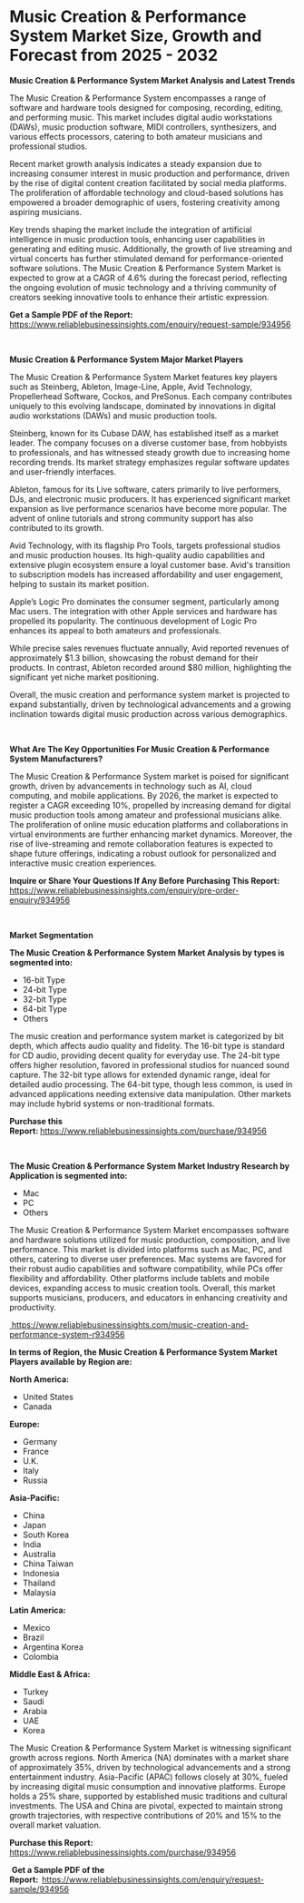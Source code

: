 <p><h1>Music Creation & Performance System Market Size, Growth and Forecast from 2025 - 2032</h1></p><p><strong>Music Creation & Performance System Market Analysis and Latest Trends</strong></p>
<p><p>The Music Creation & Performance System encompasses a range of software and hardware tools designed for composing, recording, editing, and performing music. This market includes digital audio workstations (DAWs), music production software, MIDI controllers, synthesizers, and various effects processors, catering to both amateur musicians and professional studios. </p><p>Recent market growth analysis indicates a steady expansion due to increasing consumer interest in music production and performance, driven by the rise of digital content creation facilitated by social media platforms. The proliferation of affordable technology and cloud-based solutions has empowered a broader demographic of users, fostering creativity among aspiring musicians. </p><p>Key trends shaping the market include the integration of artificial intelligence in music production tools, enhancing user capabilities in generating and editing music. Additionally, the growth of live streaming and virtual concerts has further stimulated demand for performance-oriented software solutions. The Music Creation & Performance System Market is expected to grow at a CAGR of 4.6% during the forecast period, reflecting the ongoing evolution of music technology and a thriving community of creators seeking innovative tools to enhance their artistic expression.</p></p>
<p><strong>Get a Sample PDF of the Report:&nbsp;</strong> <a href="https://www.reliablebusinessinsights.com/enquiry/request-sample/934956?utm_campaign=2315&utm_medium=2&utm_source=Github&utm_content=ia&utm_term=18042025&utm_id=music-creation-performance-system">https://www.reliablebusinessinsights.com/enquiry/request-sample/934956</a></p>
<p>&nbsp;</p>
<p><strong>Music Creation & Performance System Major Market Players</strong></p>
<p><p>The Music Creation & Performance System Market features key players such as Steinberg, Ableton, Image-Line, Apple, Avid Technology, Propellerhead Software, Cockos, and PreSonus. Each company contributes uniquely to this evolving landscape, dominated by innovations in digital audio workstations (DAWs) and music production tools.</p><p>Steinberg, known for its Cubase DAW, has established itself as a market leader. The company focuses on a diverse customer base, from hobbyists to professionals, and has witnessed steady growth due to increasing home recording trends. Its market strategy emphasizes regular software updates and user-friendly interfaces.</p><p>Ableton, famous for its Live software, caters primarily to live performers, DJs, and electronic music producers. It has experienced significant market expansion as live performance scenarios have become more popular. The advent of online tutorials and strong community support has also contributed to its growth.</p><p>Avid Technology, with its flagship Pro Tools, targets professional studios and music production houses. Its high-quality audio capabilities and extensive plugin ecosystem ensure a loyal customer base. Avid's transition to subscription models has increased affordability and user engagement, helping to sustain its market position.</p><p>Apple’s Logic Pro dominates the consumer segment, particularly among Mac users. The integration with other Apple services and hardware has propelled its popularity. The continuous development of Logic Pro enhances its appeal to both amateurs and professionals.</p><p>While precise sales revenues fluctuate annually, Avid reported revenues of approximately $1.3 billion, showcasing the robust demand for their products. In contrast, Ableton recorded around $80 million, highlighting the significant yet niche market positioning.</p><p>Overall, the music creation and performance system market is projected to expand substantially, driven by technological advancements and a growing inclination towards digital music production across various demographics.</p></p>
<p>&nbsp;</p>
<p><strong>What Are The Key Opportunities For Music Creation & Performance System Manufacturers?</strong></p>
<p><p>The Music Creation & Performance System market is poised for significant growth, driven by advancements in technology such as AI, cloud computing, and mobile applications. By 2026, the market is expected to register a CAGR exceeding 10%, propelled by increasing demand for digital music production tools among amateur and professional musicians alike. The proliferation of online music education platforms and collaborations in virtual environments are further enhancing market dynamics. Moreover, the rise of live-streaming and remote collaboration features is expected to shape future offerings, indicating a robust outlook for personalized and interactive music creation experiences.</p></p>
<p><strong>Inquire or Share Your Questions If Any Before Purchasing This Report:</strong> <a href="https://www.reliablebusinessinsights.com/enquiry/pre-order-enquiry/934956?utm_campaign=2315&utm_medium=2&utm_source=Github&utm_content=ia&utm_term=18042025&utm_id=music-creation-performance-system">https://www.reliablebusinessinsights.com/enquiry/pre-order-enquiry/934956</a></p>
<p>&nbsp;</p>
<p><strong>Market Segmentation</strong></p>
<p><strong>The Music Creation & Performance System Market Analysis by types is segmented into:</strong></p>
<p><ul><li>16-bit Type</li><li>24-bit Type</li><li>32-bit Type</li><li>64-bit Type</li><li>Others</li></ul></p>
<p><p>The music creation and performance system market is categorized by bit depth, which affects audio quality and fidelity. The 16-bit type is standard for CD audio, providing decent quality for everyday use. The 24-bit type offers higher resolution, favored in professional studios for nuanced sound capture. The 32-bit type allows for extended dynamic range, ideal for detailed audio processing. The 64-bit type, though less common, is used in advanced applications needing extensive data manipulation. Other markets may include hybrid systems or non-traditional formats.</p></p>
<p><strong>Purchase this Report:&nbsp;</strong><a href="https://www.reliablebusinessinsights.com/purchase/934956?utm_campaign=2315&utm_medium=2&utm_source=Github&utm_content=ia&utm_term=18042025&utm_id=music-creation-performance-system">https://www.reliablebusinessinsights.com/purchase/934956</a></p>
<p>&nbsp;</p>
<p><strong>The Music Creation & Performance System Market Industry Research by Application is segmented into:</strong></p>
<p><ul><li>Mac</li><li>PC</li><li>Others</li></ul></p>
<p><p>The Music Creation & Performance System Market encompasses software and hardware solutions utilized for music production, composition, and live performance. This market is divided into platforms such as Mac, PC, and others, catering to diverse user preferences. Mac systems are favored for their robust audio capabilities and software compatibility, while PCs offer flexibility and affordability. Other platforms include tablets and mobile devices, expanding access to music creation tools. Overall, this market supports musicians, producers, and educators in enhancing creativity and productivity.</p></p>
<p><a href="https://www.reliablebusinessinsights.com/music-creation-and-performance-system-r934956?utm_campaign=2315&utm_medium=2&utm_source=Github&utm_content=ia&utm_term=18042025&utm_id=music-creation-performance-system">&nbsp;https://www.reliablebusinessinsights.com/music-creation-and-performance-system-r934956</a></p>
<p><strong>In terms of Region, the Music Creation & Performance System Market Players available by Region are:</strong></p>
<p>
    <p> <strong> North America: </strong>
        <ul>
            <li>United States</li>
            <li>Canada</li>
        </ul>
        </p> 
    <p> <strong> Europe: </strong>
        <ul>
            <li>Germany</li>
            <li>France</li>
            <li>U.K.</li>
            <li>Italy</li>
            <li>Russia</li>
        </ul>
        </p> 
    <p> <strong> Asia-Pacific: </strong>
        <ul>
            <li>China</li>
            <li>Japan</li>
            <li>South Korea</li>
            <li>India</li>
            <li>Australia</li>
            <li>China Taiwan</li>
            <li>Indonesia</li>
            <li>Thailand</li>
            <li>Malaysia</li>
        </ul>
        </p> 
    <p> <strong> Latin America: </strong>
        <ul>
            <li>Mexico</li>
            <li>Brazil</li>
            <li>Argentina Korea</li>
            <li>Colombia</li>
        </ul>
        </p> 
    <p> <strong> Middle East & Africa: </strong>
        <ul>
            <li>Turkey</li>
            <li>Saudi</li>
            <li>Arabia</li>
            <li>UAE</li>
            <li>Korea</li>
        </ul>
    </p>
    </p>
<p><p>The Music Creation & Performance System Market is witnessing significant growth across regions. North America (NA) dominates with a market share of approximately 35%, driven by technological advancements and a strong entertainment industry. Asia-Pacific (APAC) follows closely at 30%, fueled by increasing digital music consumption and innovative platforms. Europe holds a 25% share, supported by established music traditions and cultural investments. The USA and China are pivotal, expected to maintain strong growth trajectories, with respective contributions of 20% and 15% to the overall market valuation.</p></p>
<p><strong>Purchase this Report: </strong><a href="https://www.reliablebusinessinsights.com/purchase/934956?utm_campaign=2315&utm_medium=2&utm_source=Github&utm_content=ia&utm_term=18042025&utm_id=music-creation-performance-system">https://www.reliablebusinessinsights.com/purchase/934956</a></p>
<p>&nbsp;<strong>Get a Sample PDF of the Report:&nbsp;&nbsp;</strong><a href="https://www.reliablebusinessinsights.com/enquiry/request-sample/934956?utm_campaign=2315&utm_medium=2&utm_source=Github&utm_content=ia&utm_term=18042025&utm_id=music-creation-performance-system">https://www.reliablebusinessinsights.com/enquiry/request-sample/934956</a></p>
<p><strong></strong></p>
<p><p></p><p></p><p></p></p>